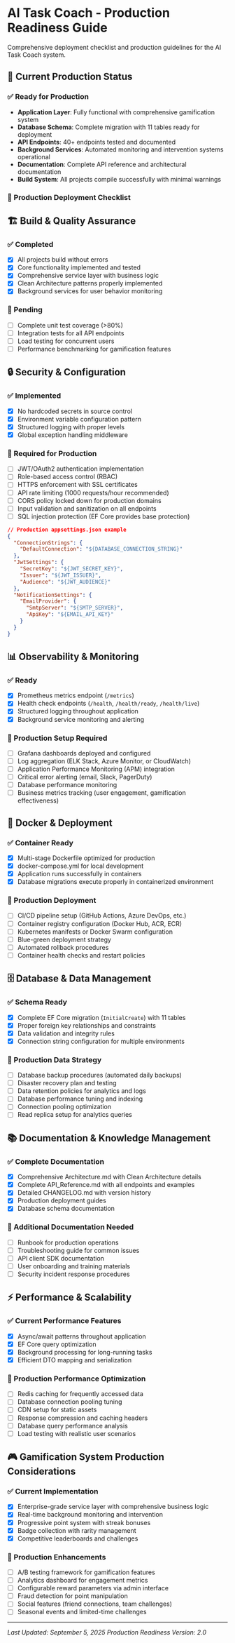 # AI Task Coach - Production Readiness Guide

Comprehensive deployment checklist and production guidelines for the AI Task Coach system.

## 🚀 Current Production Status

### ✅ Ready for Production
- **Application Layer**: Fully functional with comprehensive gamification system
- **Database Schema**: Complete migration with 11 tables ready for deployment
- **API Endpoints**: 40+ endpoints tested and documented
- **Background Services**: Automated monitoring and intervention systems operational
- **Documentation**: Complete API reference and architectural documentation
- **Build System**: All projects compile successfully with minimal warnings

### 🔄 Production Deployment Checklist

## 🏗️ Build & Quality Assurance

### ✅ Completed
- [x] All projects build without errors
- [x] Core functionality implemented and tested
- [x] Comprehensive service layer with business logic
- [x] Clean Architecture patterns properly implemented
- [x] Background services for user behavior monitoring

### 🔄 Pending
- [ ] Complete unit test coverage (>80%)
- [ ] Integration tests for all API endpoints
- [ ] Load testing for concurrent users
- [ ] Performance benchmarking for gamification features

## 🔒 Security & Configuration

### ✅ Implemented
- [x] No hardcoded secrets in source control
- [x] Environment variable configuration pattern
- [x] Structured logging with proper levels
- [x] Global exception handling middleware

### 🔄 Required for Production
- [ ] JWT/OAuth2 authentication implementation
- [ ] Role-based access control (RBAC)
- [ ] HTTPS enforcement with SSL certificates
- [ ] API rate limiting (1000 requests/hour recommended)
- [ ] CORS policy locked down for production domains
- [ ] Input validation and sanitization on all endpoints
- [ ] SQL injection protection (EF Core provides base protection)

```json
// Production appsettings.json example
{
  "ConnectionStrings": {
    "DefaultConnection": "${DATABASE_CONNECTION_STRING}"
  },
  "JwtSettings": {
    "SecretKey": "${JWT_SECRET_KEY}",
    "Issuer": "${JWT_ISSUER}",
    "Audience": "${JWT_AUDIENCE}"
  },
  "NotificationSettings": {
    "EmailProvider": {
      "SmtpServer": "${SMTP_SERVER}",
      "ApiKey": "${EMAIL_API_KEY}"
    }
  }
}
```

## 📊 Observability & Monitoring

### ✅ Ready
- [x] Prometheus metrics endpoint (`/metrics`)
- [x] Health check endpoints (`/health`, `/health/ready`, `/health/live`)
- [x] Structured logging throughout application
- [x] Background service monitoring and alerting

### 🔄 Production Setup Required
- [ ] Grafana dashboards deployed and configured
- [ ] Log aggregation (ELK Stack, Azure Monitor, or CloudWatch)
- [ ] Application Performance Monitoring (APM) integration
- [ ] Critical error alerting (email, Slack, PagerDuty)
- [ ] Database performance monitoring
- [ ] Business metrics tracking (user engagement, gamification effectiveness)

## 🐳 Docker & Deployment

### ✅ Container Ready
- [x] Multi-stage Dockerfile optimized for production
- [x] docker-compose.yml for local development
- [x] Application runs successfully in containers
- [x] Database migrations execute properly in containerized environment

### 🔄 Production Deployment
- [ ] CI/CD pipeline setup (GitHub Actions, Azure DevOps, etc.)
- [ ] Container registry configuration (Docker Hub, ACR, ECR)
- [ ] Kubernetes manifests or Docker Swarm configuration
- [ ] Blue-green deployment strategy
- [ ] Automated rollback procedures
- [ ] Container health checks and restart policies

## 🗄️ Database & Data Management

### ✅ Schema Ready
- [x] Complete EF Core migration (`InitialCreate`) with 11 tables
- [x] Proper foreign key relationships and constraints
- [x] Data validation and integrity rules
- [x] Connection string configuration for multiple environments

### 🔄 Production Data Strategy
- [ ] Database backup procedures (automated daily backups)
- [ ] Disaster recovery plan and testing
- [ ] Data retention policies for analytics and logs
- [ ] Database performance tuning and indexing
- [ ] Connection pooling optimization
- [ ] Read replica setup for analytics queries

## 📚 Documentation & Knowledge Management

### ✅ Complete Documentation
- [x] Comprehensive Architecture.md with Clean Architecture details
- [x] Complete API_Reference.md with all endpoints and examples
- [x] Detailed CHANGELOG.md with version history
- [x] Production deployment guides
- [x] Database schema documentation

### 🔄 Additional Documentation Needed
- [ ] Runbook for production operations
- [ ] Troubleshooting guide for common issues
- [ ] API client SDK documentation
- [ ] User onboarding and training materials
- [ ] Security incident response procedures

## ⚡ Performance & Scalability

### ✅ Current Performance Features
- [x] Async/await patterns throughout application
- [x] EF Core query optimization
- [x] Background processing for long-running tasks
- [x] Efficient DTO mapping and serialization

### 🔄 Production Performance Optimization
- [ ] Redis caching for frequently accessed data
- [ ] Database connection pooling tuning
- [ ] CDN setup for static assets
- [ ] Response compression and caching headers
- [ ] Database query performance analysis
- [ ] Load testing with realistic user scenarios

## 🎮 Gamification System Production Considerations

### ✅ Current Implementation
- [x] Enterprise-grade service layer with comprehensive business logic
- [x] Real-time background monitoring and intervention
- [x] Progressive point system with streak bonuses
- [x] Badge collection with rarity management
- [x] Competitive leaderboards and challenges

### 🔄 Production Enhancements
- [ ] A/B testing framework for gamification features
- [ ] Analytics dashboard for engagement metrics
- [ ] Configurable reward parameters via admin interface
- [ ] Fraud detection for point manipulation
- [ ] Social features (friend connections, team challenges)
- [ ] Seasonal events and limited-time challenges

---

*Last Updated: September 5, 2025*
*Production Readiness Version: 2.0*
